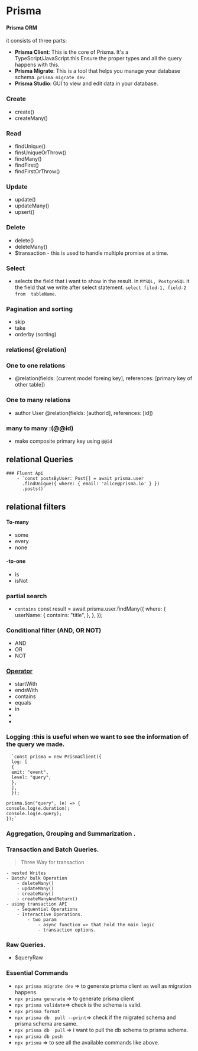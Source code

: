 # Prisma

#### Prisma ORM

it consists of three parts:

- **Prisma Client**: This is the core of Prisma. It's a TypeScript/JavaScript.this Ensure the proper types and all the query happens with this.
- **Prisma Migrate**: This is a tool that helps you manage your database schema. `prisma migrate dev`
- **Prisma Studio**: GUI to view and edit data in your database.

### Create

- create()
- createMany()

### Read

- findUnique()
- finsUniqueOrThrow()
- findMany()
- findFirst()
- findFirstOrThrow()

### Update

- update()
- updateMany()
- upsert()

### Delete

- delete()
- deleteMany()
- $transaction - this is used to handle multiple promise at a time.

### Select

- selects the field that i want to show in the result. in `MYSQL, PostgreSQL` it the field that we write after select statement. `select filed-1, field-2  from  tableName`.

### Pagination and sorting

- skip
- take
- orderby (sorting)

### relations( @relation)

### One to one relations

- @relation(fields: [current model foreing key], references: [primary key of other table])

### One to many relations

- author User @relation(fields: [authorId], references: [id])

### many to many :(@@id)

- make composite primary key using `@@id`

## relational Queries

    ### Fluent Api
        - `const postsByUser: Post[] = await prisma.user
          .findUnique({ where: { email: 'alice@prisma.io' } })
          .posts()`

## relational filters

#### To-many

- some
- every
- none

#### -to-one

- is
- isNot

### partial search

- `contains`
  const result = await prisma.user.findMany({
  where: {
  userName: {
  contains: "title",
  },
  },
  });

### Conditional filter (AND, OR NOT)

- AND
- OR
- NOT

### [Operator](https://www.prisma.io/docs/orm/reference/prisma-client-reference#filter-conditions-and-operators)

- startWith
- endsWith
- contains
- equals
- in
-
-

### Logging :this is useful when we want to see the information of the query we made.

      `const prisma = new PrismaClient({
      log: [
      {
      emit: "event",
      level: "query",
      },
      ],
      });

    prisma.$on("query", (e) => {
    console.log(e.duration);
    console.log(e.query);
    });`

### Aggregation, Grouping and Summarization .

### Transaction and Batch Queries.

> Three Way for transaction

    - nested Writes
    - Batch/ bulk Operation
        - deleteMany()
        - updateMany()
        - createMany()
        - createManyAndReturn()
    - using transaction API
        - Sequential Operations
        - Interactive Operations.
            - two param
                - async function => that hold the main logic
                - transaction options.

### Raw Queries.

- $queryRaw

### Essential Commands

- `npx prisma migrate dev` => to generate prisma client as well as migration happens.
- `npx prisma generate` => to generate prisma client
- `npx prisma validate`=> check is the schema is valid.
- `npx prisma format`
- `npx prisma db  pull --print`=> check if the migrated schema and prisma schema are same.
- `npx prisma db  pull` => i want to pull the db schema to prisma schema.
- `npx prisma db push`
- `npx prisma` => to see all the available commands like above.
